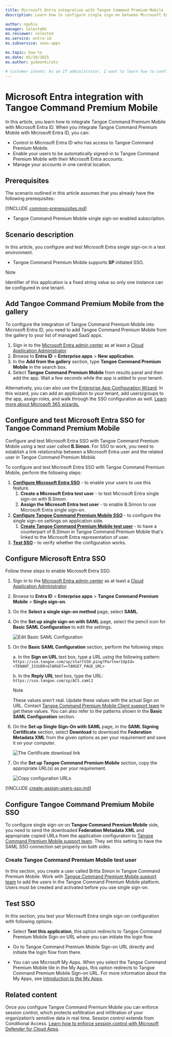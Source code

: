 ```yaml
---
title: Microsoft Entra integration with Tangoe Command Premium Mobile
description: Learn how to configure single sign-on between Microsoft Entra ID and Tangoe Command Premium Mobile.

author: nguhiu
manager: CelesteDG
ms.reviewer: celested
ms.service: entra-id
ms.subservice: saas-apps

ms.topic: how-to
ms.date: 05/20/2025
ms.author: gideonkiratu

# Customer intent: As an IT administrator, I want to learn how to configure single sign-on between Microsoft Entra ID and Tangoe Command Premium Mobile so that I can control who has access to Tangoe Command Premium Mobile, enable automatic sign-in with Microsoft Entra accounts, and manage my accounts in one central location.
---
```

# Microsoft Entra integration with Tangoe Command Premium Mobile

In this article,  you learn how to integrate Tangoe Command Premium Mobile with Microsoft Entra ID. When you integrate Tangoe Command Premium Mobile with Microsoft Entra ID, you can:

* Control in Microsoft Entra ID who has access to Tangoe Command Premium Mobile.
* Enable your users to be automatically signed-in to Tangoe Command Premium Mobile with their Microsoft Entra accounts.
* Manage your accounts in one central location.

## Prerequisites
The scenario outlined in this article assumes that you already have the following prerequisites:

[!INCLUDE [common-prerequisites.md](~/identity/saas-apps/includes/common-prerequisites.md)]
* Tangoe Command Premium Mobile single sign-on enabled subscription.

## Scenario description

In this article,  you configure and test Microsoft Entra single sign-on in a test environment.

* Tangoe Command Premium Mobile supports **SP** initiated SSO.

> [!NOTE]
> Identifier of this application is a fixed string value so only one instance can be configured in one tenant.

## Add Tangoe Command Premium Mobile from the gallery

To configure the integration of Tangoe Command Premium Mobile into Microsoft Entra ID, you need to add Tangoe Command Premium Mobile from the gallery to your list of managed SaaS apps.

1. Sign in to the [Microsoft Entra admin center](https://entra.microsoft.com) as at least a [Cloud Application Administrator](~/identity/role-based-access-control/permissions-reference.md#cloud-application-administrator).
1. Browse to **Entra ID** > **Enterprise apps** > **New application**.
1. In the **Add from the gallery** section, type **Tangoe Command Premium Mobile** in the search box.
1. Select **Tangoe Command Premium Mobile** from results panel and then add the app. Wait a few seconds while the app is added to your tenant.

 Alternatively, you can also use the [Enterprise App Configuration Wizard](https://portal.office.com/AdminPortal/home?Q=Docs#/azureadappintegration). In this wizard, you can add an application to your tenant, add users/groups to the app, assign roles, and walk through the SSO configuration as well. [Learn more about Microsoft 365 wizards.](/microsoft-365/admin/misc/azure-ad-setup-guides)

<a name='configure-and-test-azure-ad-sso-for-tangoe-command-premium-mobile'></a>

## Configure and test Microsoft Entra SSO for Tangoe Command Premium Mobile

Configure and test Microsoft Entra SSO with Tangoe Command Premium Mobile using a test user called **B.Simon**. For SSO to work, you need to establish a link relationship between a Microsoft Entra user and the related user in Tangoe Command Premium Mobile.

To configure and test Microsoft Entra SSO with Tangoe Command Premium Mobile, perform the following steps:

1. **[Configure Microsoft Entra SSO](#configure-azure-ad-sso)** - to enable your users to use this feature.
    1. **Create a Microsoft Entra test user** - to test Microsoft Entra single sign-on with B.Simon.
    1. **Assign the Microsoft Entra test user** - to enable B.Simon to use Microsoft Entra single sign-on.
1. **[Configure Tangoe Command Premium Mobile SSO](#configure-tangoe-command-premium-mobile-sso)** - to configure the single sign-on settings on application side.
    1. **[Create Tangoe Command Premium Mobile test user](#create-tangoe-command-premium-mobile-test-user)** - to have a counterpart of B.Simon in Tangoe Command Premium Mobile that's linked to the Microsoft Entra representation of user.
1. **[Test SSO](#test-sso)** - to verify whether the configuration works.

<a name='configure-azure-ad-sso'></a>

## Configure Microsoft Entra SSO

Follow these steps to enable Microsoft Entra SSO.

1. Sign in to the [Microsoft Entra admin center](https://entra.microsoft.com) as at least a [Cloud Application Administrator](~/identity/role-based-access-control/permissions-reference.md#cloud-application-administrator).
1. Browse to **Entra ID** > **Enterprise apps** > **Tangoe Command Premium Mobile** > **Single sign-on**.
1. On the **Select a single sign-on method** page, select **SAML**.
1. On the **Set up single sign-on with SAML** page, select the pencil icon for **Basic SAML Configuration** to edit the settings.

   ![Edit Basic SAML Configuration](common/edit-urls.png)

1. On the **Basic SAML Configuration** section, perform the following steps:

	a. In the **Sign on URL** text box, type a URL using the following pattern:
    `https://sso.tangoe.com/sp/startSSO.ping?PartnerIdpId=<TENANT_ISSUER>&TARGET=<TARGET_PAGE_URL>`

    b. In the **Reply URL** text box, type the URL:
    `https://sso.tangoe.com/sp/ACS.saml2`

	> [!NOTE]
	> These values aren't real. Update these values with the actual Sign on URL. Contact [Tangoe Command Premium Mobile Client support team](https://www.tangoe.com/contact-us/) to get these values. You can also refer to the patterns shown in the **Basic SAML Configuration** section.

1. On the **Set up Single Sign-On with SAML** page, in the **SAML Signing Certificate** section, select **Download** to download the **Federation Metadata XML** from the given options as per your requirement and save it on your computer.

	![The Certificate download link](common/metadataxml.png)

6. On the **Set up Tangoe Command Premium Mobile** section, copy the appropriate URL(s) as per your requirement.

	![Copy configuration URLs](common/copy-configuration-urls.png)

<a name='create-an-azure-ad-test-user'></a>

[!INCLUDE [create-assign-users-sso.md](~/identity/saas-apps/includes/create-assign-users-sso.md)]

## Configure Tangoe Command Premium Mobile SSO

To configure single sign-on on **Tangoe Command Premium Mobile** side, you need to send the downloaded **Federation Metadata XML** and appropriate copied URLs from the application configuration to [Tangoe Command Premium Mobile support team](https://www.tangoe.com/contact-us/). They set this setting to have the SAML SSO connection set properly on both sides.

### Create Tangoe Command Premium Mobile test user

In this section, you create a user called Britta Simon in Tangoe Command Premium Mobile. Work with [Tangoe Command Premium Mobile support team](https://www.tangoe.com/contact-us/) to add the users in the Tangoe Command Premium Mobile platform. Users must be created and activated before you use single sign-on.

## Test SSO

In this section, you test your Microsoft Entra single sign-on configuration with following options. 

* Select **Test this application**, this option redirects to Tangoe Command Premium Mobile Sign-on URL where you can initiate the login flow. 

* Go to Tangoe Command Premium Mobile Sign-on URL directly and initiate the login flow from there.

* You can use Microsoft My Apps. When you select the Tangoe Command Premium Mobile tile in the My Apps, this option redirects to Tangoe Command Premium Mobile Sign-on URL. For more information about the My Apps, see [Introduction to the My Apps](https://support.microsoft.com/account-billing/sign-in-and-start-apps-from-the-my-apps-portal-2f3b1bae-0e5a-4a86-a33e-876fbd2a4510).

## Related content

Once you configure Tangoe Command Premium Mobile you can enforce session control, which protects exfiltration and infiltration of your organization’s sensitive data in real time. Session control extends from Conditional Access. [Learn how to enforce session control with Microsoft Defender for Cloud Apps](/cloud-app-security/proxy-deployment-aad).
